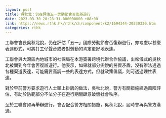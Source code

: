 ```yaml
---
layout: post
title: 吳秋北：仍在評估五一勞動節會否復辦遊行
date: 2023-03-30 20:28:31.000000000 +08:00
link: https://news.rthk.hk/rthk/ch/component/k2/1694344-20230330.htm
categories: rthk
---
```


工聯會會長吳秋北說，仍在評估「五一」國際勞動節會否復辦遊行，亦考慮以甚麼表達形式，可將打工仔聲音或者對勞動的肯定更好地表達。

工聯會與大灣區內地城市的社保局在本港簽署跨境代辦合作協議，出席儀式的吳秋北被問到今年會否復辦遊行。他表示，如果就部分尖銳的勞資矛盾，沒有辦法通過各種渠道表達，可能需要高調一些的表達方式，但就政策倡議，則可透過理性表達。 

對於早前警方要求遊行人士頸上掛牌的做法，吳秋北說，警方有關措施經過風險評估，有助於防範部分不法分子在遊行期間肆意破壞社會秩序。

至於工聯會如再舉辦遊行，會否配合警方相關措施，吳秋北說，屆時會再與警方溝通。
